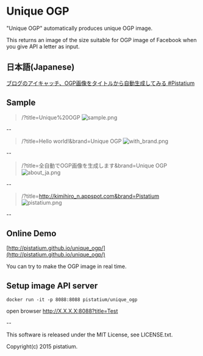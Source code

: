 # Unique OGP
"Unique OGP" automatically produces unique OGP image.

This returns an image of the size suitable for OGP image of Facebook when you give API a letter as input.

## 日本語(Japanese)
[ブログのアイキャッチ、OGP画像をタイトルから自動生成してみる #Pistatium](http://kimihiro-n.appspot.com/show/5908037558599680)


## Sample

> /?title=Unique%20OGP
![sample.png](https://raw.githubusercontent.com/pistatium/unique_ogp/master/resources/sample.png)

--  

> /?title=Hello world!&brand=Unique OGP
![with_brand.png](https://raw.githubusercontent.com/pistatium/unique_ogp/master/resources/with_brand.png)

--

> /?title=全自動でOGP画像を生成します&brand=Unique OGP
![about_ja.png](https://raw.githubusercontent.com/pistatium/unique_ogp/master/resources/about_ja.png)

--

> /?title=http://kimihiro_n.appspot.com&brand=Pistatium
![pistatium.png](https://raw.githubusercontent.com/pistatium/unique_ogp/master/resources/pistatium.png)

--

## Online Demo
[http://pistatium.github.io/unique_ogp/](http://pistatium.github.io/unique_ogp/)

You can try to make the OGP image in real time.

## Setup image API server

```
docker run -it -p 8088:8088 pistatium/unique_ogp
```

open browser http://X.X.X.X:8088?title=Test

--

This software is released under the MIT License, see LICENSE.txt.

Copyright(c) 2015 pistatium.
